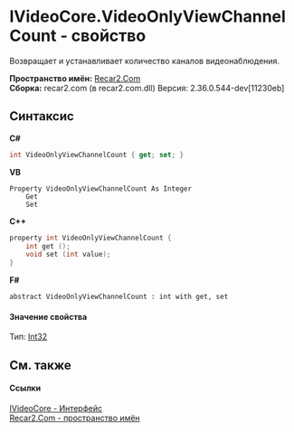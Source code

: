 # IVideoCore.VideoOnlyViewChannelCount - свойство
 

Возвращает и устанавливает количество каналов видеонаблюдения.

**Пространство имён:**&nbsp;<a href="68726a4f-5108-9c67-8918-cc6a6e73f216">Recar2.Com</a><br />**Сборка:**&nbsp;recar2.com (в recar2.com.dll) Версия: 2.36.0.544-dev[11230eb]

## Синтаксис

**C#**<br />
``` C#
int VideoOnlyViewChannelCount { get; set; }
```

**VB**<br />
``` VB
Property VideoOnlyViewChannelCount As Integer
	Get
	Set
```

**C++**<br />
``` C++
property int VideoOnlyViewChannelCount {
	int get ();
	void set (int value);
}
```

**F#**<br />
``` F#
abstract VideoOnlyViewChannelCount : int with get, set

```


#### Значение свойства
Тип:&nbsp;<a href="http://msdn2.microsoft.com/ru-ru/library/td2s409d" target="_blank">Int32</a>

## См. также


#### Ссылки
<a href="d95812bc-cb61-9b62-2a15-f86fcfc2ed7a">IVideoCore - Интерфейс</a><br /><a href="68726a4f-5108-9c67-8918-cc6a6e73f216">Recar2.Com - пространство имён</a><br />
